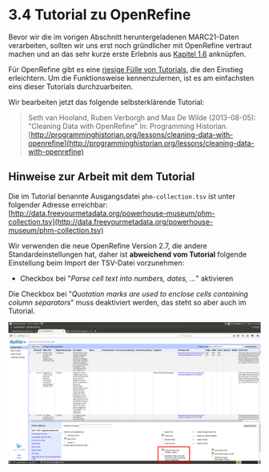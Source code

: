 # 3.4 Tutorial zu OpenRefine

Bevor wir die im vorigen Abschnitt heruntergeladenen MARC21-Daten verarbeiten, sollten wir uns erst noch gründlicher mit OpenRefine vertraut machen und an das sehr kurze erste Erlebnis aus [Kapitel 1.6](/kapitel-1/16-metadaten-ansehen-mit-openrefine.md) anknüpfen.

Für OpenRefine gibt es eine [riesige Fülle von Tutorials](https://github.com/OpenRefine/OpenRefine/wiki/External-Resources), die den Einstieg erleichtern. Um die Funktionsweise kennenzulernen, ist es am einfachsten eins dieser Tutorials durchzuarbeiten.

Wir bearbeiten jetzt das folgende selbsterklärende Tutorial:

> Seth van Hooland, Ruben Verborgh and Max De Wilde \(2013-08-05\): "Cleaning Data with OpenRefine" In: Programming Historian. [http://programminghistorian.org/lessons/cleaning-data-with-openrefine](http://programminghistorian.org/lessons/cleaning-data-with-openrefine)

## Hinweise zur Arbeit mit dem Tutorial

Die im Tutorial benannte Ausgangsdatei `phm-collection.tsv` ist unter folgender Adresse erreichbar: [http://data.freeyourmetadata.org/powerhouse-museum/phm-collection.tsv](http://data.freeyourmetadata.org/powerhouse-museum/phm-collection.tsv)

Wir verwenden die neue OpenRefine Version 2.7, die andere Standardeinstellungen hat, daher ist **abweichend vom Tutorial** folgende Einstellung beim Import der TSV-Datei vorzunehmen:

* Checkbox bei "_Parse cell text into numbers, dates, ..._" aktivieren

Die Checkbox bei "_Quotation marks are used to enclose cells containing column separators_" muss deaktiviert werden, das steht so aber auch im Tutorial.

![](/images/tutorial-openrefine-import.png)

